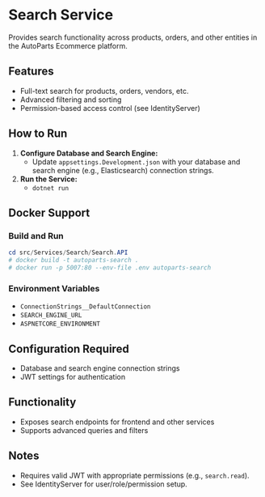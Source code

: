 # Search Service

Provides search functionality across products, orders, and other entities in the AutoParts Ecommerce platform.

## Features
- Full-text search for products, orders, vendors, etc.
- Advanced filtering and sorting
- Permission-based access control (see IdentityServer)

## How to Run

1. **Configure Database and Search Engine:**
   - Update `appsettings.Development.json` with your database and search engine (e.g., Elasticsearch) connection strings.
2. **Run the Service:**
   - `dotnet run`

## Docker Support

### Build and Run
```powershell
cd src/Services/Search/Search.API
# docker build -t autoparts-search .
# docker run -p 5007:80 --env-file .env autoparts-search
```

### Environment Variables
- `ConnectionStrings__DefaultConnection`
- `SEARCH_ENGINE_URL`
- `ASPNETCORE_ENVIRONMENT`

## Configuration Required
- Database and search engine connection strings
- JWT settings for authentication

## Functionality
- Exposes search endpoints for frontend and other services
- Supports advanced queries and filters

## Notes
- Requires valid JWT with appropriate permissions (e.g., `search.read`).
- See IdentityServer for user/role/permission setup.
